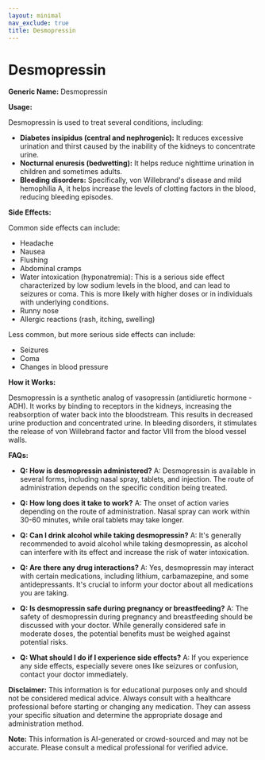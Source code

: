 ```yaml
---
layout: minimal
nav_exclude: true
title: Desmopressin
---
```


# Desmopressin

**Generic Name:** Desmopressin

**Usage:**

Desmopressin is used to treat several conditions, including:

* **Diabetes insipidus (central and nephrogenic):**  It reduces excessive urination and thirst caused by the inability of the kidneys to concentrate urine.
* **Nocturnal enuresis (bedwetting):**  It helps reduce nighttime urination in children and sometimes adults.
* **Bleeding disorders:** Specifically, von Willebrand's disease and mild hemophilia A, it helps increase the levels of clotting factors in the blood, reducing bleeding episodes.


**Side Effects:**

Common side effects can include:

* Headache
* Nausea
* Flushing
* Abdominal cramps
* Water intoxication (hyponatremia): This is a serious side effect characterized by low sodium levels in the blood, and can lead to seizures or coma.  This is more likely with higher doses or in individuals with underlying conditions.
* Runny nose
* Allergic reactions (rash, itching, swelling)

Less common, but more serious side effects can include:

* Seizures
* Coma
* Changes in blood pressure


**How it Works:**

Desmopressin is a synthetic analog of vasopressin (antidiuretic hormone - ADH).  It works by binding to receptors in the kidneys, increasing the reabsorption of water back into the bloodstream. This results in decreased urine production and concentrated urine.  In bleeding disorders, it stimulates the release of von Willebrand factor and factor VIII from the blood vessel walls.


**FAQs:**

* **Q: How is desmopressin administered?**  A: Desmopressin is available in several forms, including nasal spray, tablets, and injection.  The route of administration depends on the specific condition being treated.

* **Q: How long does it take to work?** A: The onset of action varies depending on the route of administration. Nasal spray can work within 30-60 minutes, while oral tablets may take longer.

* **Q: Can I drink alcohol while taking desmopressin?** A: It's generally recommended to avoid alcohol while taking desmopressin, as alcohol can interfere with its effect and increase the risk of water intoxication.

* **Q: Are there any drug interactions?** A: Yes, desmopressin may interact with certain medications, including lithium, carbamazepine, and some antidepressants.  It's crucial to inform your doctor about all medications you are taking.

* **Q: Is desmopressin safe during pregnancy or breastfeeding?** A: The safety of desmopressin during pregnancy and breastfeeding should be discussed with your doctor.  While generally considered safe in moderate doses, the potential benefits must be weighed against potential risks.

* **Q: What should I do if I experience side effects?** A: If you experience any side effects, especially severe ones like seizures or confusion, contact your doctor immediately.


**Disclaimer:** This information is for educational purposes only and should not be considered medical advice. Always consult with a healthcare professional before starting or changing any medication.  They can assess your specific situation and determine the appropriate dosage and administration method.


**Note:** This information is AI-generated or crowd-sourced and may not be accurate. Please consult a medical professional for verified advice.